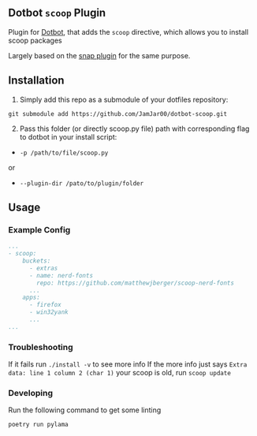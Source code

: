 [dotbot_repo]: https://github.com/anishathalye/dotbot

## Dotbot `scoop` Plugin
Plugin for [Dotbot][dotbot_repo], that adds the `scoop` directive, which allows you to install scoop packages 

Largely based on the [snap plugin](https://github.com/DrDynamic/dotbot-snap.git) for the same purpose.

## Installation
1. Simply add this repo as a submodule of your dotfiles repository:
```
git submodule add https://github.com/JamJar00/dotbot-scoop.git
```

2. Pass this folder (or directly scoop.py file) path with corresponding flag to dotbot in your install script:
  - `-p /path/to/file/scoop.py`

  or

 - `--plugin-dir /pato/to/plugin/folder`

## Usage
### Example Config
```yaml
...
- scoop:
    buckets:
      - extras
      - name: nerd-fonts
        repo: https://github.com/matthewjberger/scoop-nerd-fonts
      ...
    apps:
      - firefox
      - win32yank
      ...
...
```

### Troubleshooting
If it fails run `./install -v` to see more info
If the more info just says `Extra data: line 1 column 2 (char 1)` your scoop is old, run `scoop update`

### Developing
Run the following command to get some linting
```bash
poetry run pylama
```
